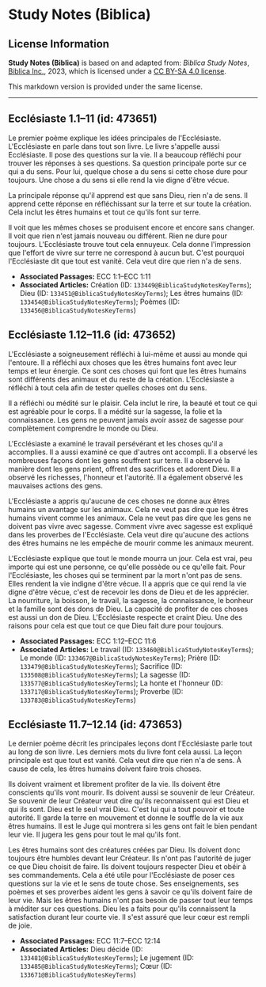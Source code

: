 # Study Notes (Biblica)

## License Information

**Study Notes (Biblica)** is based on and adapted from: _Biblica Study Notes_, [Biblica Inc.](https://www.biblica.com/), 2023, which is licensed under a [CC BY-SA 4.0 license](https://creativecommons.org/licenses/by-sa/4.0/legalcode.en).

This markdown version is provided under the same license.



--------------------------------

## Ecclésiaste 1.1–11 (id: 473651)

Le premier poème explique les idées principales de l'Ecclésiaste. L'Ecclésiaste en parle dans tout son livre. Le livre s'appelle aussi Ecclésiaste. Il pose des questions sur la vie. Il a beaucoup réfléchi pour trouver les réponses à ses questions. Sa question principale porte sur ce qui a du sens. Pour lui, quelque chose a du sens si cette chose dure pour toujours. Une chose a du sens si elle rend la vie digne d'être vécue.

La principale réponse qu'il apprend est que sans Dieu, rien n'a de sens. Il apprend cette réponse en réfléchissant sur la terre et sur toute la création. Cela inclut les êtres humains et tout ce qu'ils font sur terre.

Il voit que les mêmes choses se produisent encore et encore sans changer. Il voit que rien n'est jamais nouveau ou différent. Rien ne dure pour toujours. L'Ecclésiaste trouve tout cela ennuyeux. Cela donne l'impression que l'effort de vivre sur terre ne correspond à aucun but. C'est pourquoi l'Ecclésiaste dit que tout est vanité. Cela veut dire que rien n'a de sens.

* **Associated Passages:** ECC 1:1–ECC 1:11
* **Associated Articles:** Création (ID: `133449@BiblicaStudyNotesKeyTerms`); Dieu (ID: `133451@BiblicaStudyNotesKeyTerms`); Les êtres humains (ID: `133454@BiblicaStudyNotesKeyTerms`); Poèmes (ID: `133456@BiblicaStudyNotesKeyTerms`)

## Ecclésiaste 1.12–11.6 (id: 473652)

L'Ecclésiaste a soigneusement réfléchi à lui\-même et aussi au monde qui l'entoure. Il a réfléchi aux choses que les êtres humains font avec leur temps et leur énergie. Ce sont ces choses qui font que les êtres humains sont différents des animaux et du reste de la création. L'Ecclésiaste a réfléchi à tout cela afin de tester quelles choses ont du sens.

Il a réfléchi ou médité sur le plaisir. Cela inclut le rire, la beauté et tout ce qui est agréable pour le corps. Il a médité sur la sagesse, la folie et la connaissance. Les gens ne peuvent jamais avoir assez de sagesse pour complètement comprendre le monde ou Dieu.

L'Ecclésiaste a examiné le travail persévérant et les choses qu'il a accomplies. Il a aussi examiné ce que d'autres ont accompli. Il a observé les nombreuses façons dont les gens souffrent sur terre. Il a observé la manière dont les gens prient, offrent des sacrifices et adorent Dieu. Il a observé les richesses, l'honneur et l'autorité. Il a également observé les mauvaises actions des gens.

L'Ecclésiaste a appris qu'aucune de ces choses ne donne aux êtres humains un avantage sur les animaux. Cela ne veut pas dire que les êtres humains vivent comme les animaux. Cela ne veut pas dire que les gens ne doivent pas vivre avec sagesse. Comment vivre avec sagesse est expliqué dans les proverbes de l'Ecclésiaste. Cela veut dire qu'aucune des actions des êtres humains ne les empêche de mourir comme les animaux meurent.

L'Ecclésiaste explique que tout le monde mourra un jour. Cela est vrai, peu importe qui est une personne, ce qu'elle possède ou ce qu'elle fait. Pour l'Ecclésiaste, les choses qui se terminent par la mort n'ont pas de sens. Elles rendent la vie indigne d'être vécue. Il a appris que ce qui rend la vie digne d'être vécue, c'est de recevoir les dons de Dieu et de les apprécier. La nourriture, la boisson, le travail, la sagesse, la connaissance, le bonheur et la famille sont des dons de Dieu. La capacité de profiter de ces choses est aussi un don de Dieu. L'Ecclésiaste respecte et craint Dieu. Une des raisons pour cela est que tout ce que Dieu fait dure pour toujours.

* **Associated Passages:** ECC 1:12–ECC 11:6
* **Associated Articles:** Le travail (ID: `133460@BiblicaStudyNotesKeyTerms`); Le monde (ID: `133467@BiblicaStudyNotesKeyTerms`); Prière (ID: `133479@BiblicaStudyNotesKeyTerms`); Sacrifice (ID: `133508@BiblicaStudyNotesKeyTerms`); La sagesse (ID: `133577@BiblicaStudyNotesKeyTerms`); La honte et l'honneur (ID: `133717@BiblicaStudyNotesKeyTerms`); Proverbe (ID: `133783@BiblicaStudyNotesKeyTerms`)

## Ecclésiaste 11.7–12.14 (id: 473653)

Le dernier poème décrit les principales leçons dont l'Ecclésiaste parle tout au long de son livre. Les derniers mots du livre font cela aussi. La leçon principale est que tout est vanité. Cela veut dire que rien n'a de sens. À cause de cela, les êtres humains doivent faire trois choses.

Ils doivent vraiment et librement profiter de la vie. Ils doivent être conscients qu'ils vont mourir. Ils doivent aussi se souvenir de leur Créateur. Se souvenir de leur Créateur veut dire qu'ils reconnaissent qui est Dieu et qui ils sont. Dieu est le seul vrai Dieu. C'est lui qui a tout pouvoir et toute autorité. Il garde la terre en mouvement et donne le souffle de la vie aux êtres humains. Il est le Juge qui montrera si les gens ont fait le bien pendant leur vie. Il jugera les gens pour tout le mal qu'ils font.

Les êtres humains sont des créatures créées par Dieu. Ils doivent donc toujours être humbles devant leur Créateur. Ils n'ont pas l'autorité de juger ce que Dieu choisit de faire. Ils doivent toujours respecter Dieu et obéir à ses commandements. Cela a été utile pour l'Ecclésiaste de poser ces questions sur la vie et le sens de toute chose. Ses enseignements, ses poèmes et ses proverbes aident les gens à savoir ce qu'ils doivent faire de leur vie. Mais les êtres humains n'ont pas besoin de passer tout leur temps à méditer sur ces questions. Dieu les a faits pour qu'ils connaissent la satisfaction durant leur courte vie. Il s'est assuré que leur cœur est rempli de joie.

* **Associated Passages:** ECC 11:7–ECC 12:14
* **Associated Articles:** Dieu décide (ID: `133481@BiblicaStudyNotesKeyTerms`); Le jugement (ID: `133485@BiblicaStudyNotesKeyTerms`); Cœur (ID: `133671@BiblicaStudyNotesKeyTerms`)

